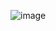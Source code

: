 ![image](https://github.com/chaotic-10/2000970130115/assets/104820006/a35b3cea-2558-4cfa-87ce-4fcc2ba1418d)
